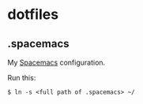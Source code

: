 # dotfiles

## .spacemacs

My [Spacemacs](http://spacemacs.org/) configuration.

Run this:

```shell
$ ln -s <full path of .spacemacs> ~/
```
